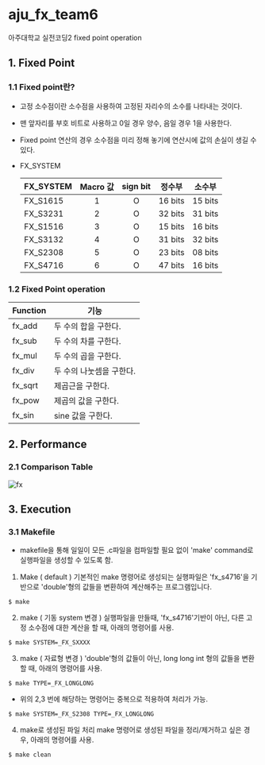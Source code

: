 # aju_fx_team6
아주대학교 실전코딩2 fixed point operation

## 1. Fixed Point

### 1.1 Fixed point란?
* 고정 소수점이란 소수점을 사용하여 고정된 자리수의 소수를 나타내는 것이다.
* 맨 앞자리를 부호 비트로 사용하고 0일 경우 양수, 음일 경우 1을 사용한다.
* Fixed point 연산의 경우 소수점을 미리 정해 놓기에 연산시에 값의 손실이 생길 수 있다.  
* FX_SYSTEM

    |FX_SYSTEM|Macro 값|sign bit|정수부|소수부|
    |---|:---:|:---:|---|---|
    |FX_S1615|1|O|16 bits|15 bits|
    |FX_S3231|2|O|32 bits|31 bits|
    |FX_S1516|3|O|15 bits|16 bits|
    |FX_S3132|4|O|31 bits|32 bits|
    |FX_S2308|5|O|23 bits|08 bits|
    |FX_S4716|6|O|47 bits|16 bits|

### 1.2 Fixed Point operation
|Function|기능|
|---|---|
|fx_add|두 수의 합을 구한다.|
|fx_sub|두 수의 차를 구한다.|
|fx_mul|두 수의 곱을 구한다.|
|fx_div|두 수의 나눗셈을 구한다.|
|fx_sqrt|제곱근을 구한다.|
|fx_pow|제곱의 값을 구한다.|
|fx_sin|sine 값을 구한다.|

## 2. Performance

### 2.1 Comparison Table

![fx](/uploads/03bc3497bc281029535f2dcfcbb4772f/fx.png)

## 3. Execution

### 3.1 Makefile

* makefile을 통해 일일이 모든 .c파일을 컴파일할 필요 없이 'make' command로 실행파일을 생성할 수 있도록 함.

1. Make ( default )
기본적인 make 명령어로 생성되는 실행파일은 'fx_s4716'을 기반으로 'double'형의 값들을 변환하여 계산해주는 프로그램입니다.
```
$ make
```

2. make ( 기동 system 변경 )
실행파일을 만들때, 'fx_s4716'기반이 아닌, 다른 고정 소수점에 대한 계산을 할 때, 아래의 명령어를 사용.
```
$ make SYSTEM=_FX_SXXXX
```

3. make ( 자료형 변경 )
'double'형의 값들이 아닌, long long int 형의 값들을 변환할 때, 아래의 명령어를 사용.
```
$ make TYPE=_FX_LONGLONG
```

* 위의 2,3 번에 해당하는 명령어는 중복으로 적용하여 처리가 가능.
```
$ make SYSTEM=_FX_S2308 TYPE=_FX_LONGLONG
```

4. make로 생성된 파일 처리
make 명령어로 생성된 파일을 정리/제거하고 싶은 경우, 아래의 명령어를 사용.
```
$ make clean
```